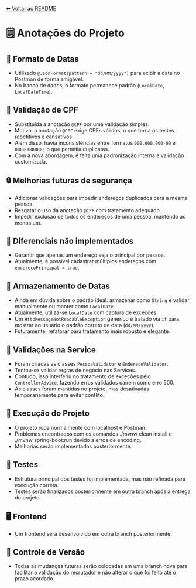 [⬅ Voltar ao README](README.md)

# 🗒️ Anotações do Projeto

## 📅 Formato de Datas
- Utilizado `@JsonFormat(pattern = "dd/MM/yyyy")` para exibir a data no Postman de forma amigável.
- No banco de dados, o formato permanece padrão (`LocalDate`, `LocalDateTime`).

## 📌 Validação de CPF
- Substituída a anotação `@CPF` por uma validação simples.
- Motivo: a anotação `@CPF` exige CPFs válidos, o que torna os testes repetitivos e cansativos.
- Além disso, havia inconsistências entre formatos `000.000.000-00` e `00000000000`, o que permitia duplicatas.
- Com a nova abordagem, é feita uma padronização interna e validação customizada.

## 🔒 Melhorias futuras de segurança
- Adicionar validações para impedir endereços duplicados para a mesma pessoa.
- Resgatar o uso da anotação `@CPF` com tratamento adequado.
- Impedir exclusão de todos os endereços de uma pessoa, mantendo ao menos um.

## 🌟 Diferenciais não implementados
- Garantir que apenas um endereço seja o principal por pessoa.
- Atualmente, é possível cadastrar múltiplos endereços com `enderecoPrincipal = true`.

## 📆 Armazenamento de Datas
- Ainda em dúvida sobre o padrão ideal: armazenar como `String` e validar manualmente ou manter como `LocalDate`.
- Atualmente, utiliza-se `LocalDate` com captura de exceções.
- Um `HttpMessageNotReadableException` genérico é tratado via `if` para mostrar ao usuário o padrão correto de data (`dd/MM/yyyy`).
- Futuramente, refatorar para tratamento mais robusto e elegante.

## 🧪 Validações na Service
- Foram criadas as classes `PessoaValidator` e `EnderecoValidator`.
- Tentou-se validar regras de negócio nas Services.
- Contudo, isso interferiu no tratamento de exceções pelo `ControllerAdvice`, fazendo erros validados caírem como erro 500.
- As classes foram mantidas no projeto, mas desativadas temporariamente para evitar conflito.

## 🔄 Execução do Projeto
- O projeto roda normalmente com localhost e Postman.
- Problemas encontrados com os comandos ./mvnw clean install e ./mvnw spring-boot:run devido a erros de encoding.
- Melhorias serão implementadas posteriormente.

## 🧪 Testes
- Estrutura principal dos testes foi implementada, mas não refinada para execução correta.
- Testes serão finalizados posteriormente em outra branch após a entrega do projeto.

## 🖥️ Frontend
- Um frontend será desenvolvido em outra branch posteriormente.

## 🔄 Controle de Versão
- Todas as mudanças futuras serão colocadas em uma branch nova para facilitar a validação do recrutador e não alterar o que foi feito até o prazo acordado.

